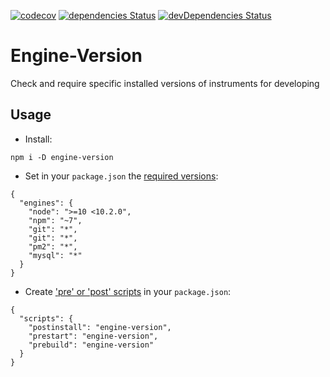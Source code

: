 [![codecov](https://codecov.io/gh/iShoma/engine-version/branch/master/graph/badge.svg)](https://codecov.io/gh/iShoma/engine-version)
[![dependencies Status](https://david-dm.org/ishoma/engine-version.svg)](https://david-dm.org/ishoma/engine-version)
[![devDependencies Status](https://david-dm.org/ishoma/engine-version/dev-status.svg)](https://david-dm.org/ishoma/engine-version?type=dev)

# Engine-Version
Check and require specific installed versions of instruments for developing

## Usage
* Install:
```
npm i -D engine-version
```
* Set in your `package.json` the [required versions](https://docs.npmjs.com/cli/v6/configuring-npm/package-json#engines):
```
{
  "engines": {
    "node": ">=10 <10.2.0",
    "npm": "~7",
    "git": "*",
    "git": "*",
    "pm2": "*",
    "mysql": "*"
  }
}
```
* Create ['pre' or 'post' scripts](https://docs.npmjs.com/cli/v6/using-npm/scripts#pre--post-scripts) in your `package.json`:
```
{
  "scripts": {
    "postinstall": "engine-version",
    "prestart": "engine-version",
    "prebuild": "engine-version"
  }
}
```

